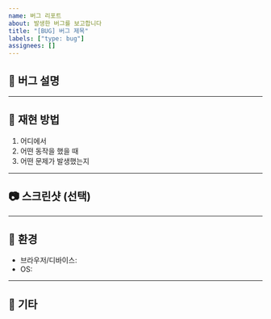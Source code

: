 ```yaml
---
name: 버그 리포트
about: 발생한 버그를 보고합니다
title: "[BUG] 버그 제목"
labels: ["type: bug"]
assignees: []
---
```


## 🐞 버그 설명
<!-- 어떤 버그인지 명확하게 설명해주세요 -->

---

## 🔁 재현 방법
1. 어디에서
2. 어떤 동작을 했을 때
3. 어떤 문제가 발생했는지

---

## 📷 스크린샷 (선택)
<!-- 스크린샷이 있다면 첨부해주세요 -->

---

## 📱 환경
- 브라우저/디바이스:
- OS:

---

## 💬 기타
<!-- 관련된 이슈나 맥락이 있다면 작성해주세요 -->

